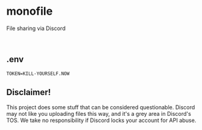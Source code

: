 # monofile
File sharing via Discord
 
<br>

## .env

```
TOKEN=KILL-YOURSELF.NOW
```

## Disclaimer!
This project does some stuff that can be considered questionable. Discord may not like you uploading files this way, and it's a grey area in Discord's TOS. We take no responsibility if Discord locks your account for API abuse. 
